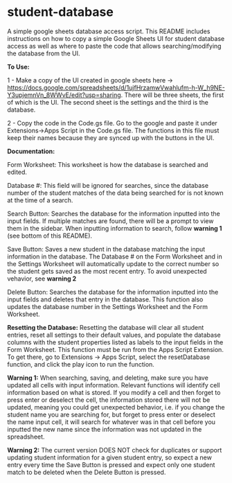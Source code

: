 # student-database
A simple google sheets database access script. This README includes instructions on how to copy a simple Google Sheets UI for student database access as well as where to paste the code that allows searching/modifying the database from the UI.


**To Use:**

1 - Make a copy of the UI created in google sheets here -> https://docs.google.com/spreadsheets/d/1ujfHrzamwVwahlufm-h-W_h9NE-Y3upjemnVn_8WWvE/edit?usp=sharing. There will be three sheets, the first of which is the UI. The second sheet is the settings and the third is the database.

2 - Copy the code in the Code.gs file. Go to the google  and paste it under Extensions->Apps Script in the Code.gs file. The functions in this file must keep their names because they are synced up with the buttons in the UI.


**Documentation:**

Form Worksheet: This worksheet is how the database is searched and edited. 

Database #: This field will be ignored for searches, since the database number of the student matches of the data being searched for is not known at the time of a search.

Search Button: Searches the database for the information inputted into the input fields. If multiple matches are found, there will be a prompt to view them in the sidebar. When inputting information to search, follow **warning 1** (see bottom of this README).

Save Button: Saves a new student in the database matching the input information in the database. The Database # on the Form Worksheet and in the Settings Worksheet will automatically update to the correct number so the student gets saved as the most recent entry. To avoid unexpected vehavior, see **warning 2**

Delete Button: Searches the database for the information inputted into the input fields and deletes that entry in the database. This function also updates the database number in the Settings Worksheet and the Form Worksheet.

**Resetting the Database:** Resetting the database will clear all student entries, reset all settings to their default values, and populate the database columns with the student properties listed as labels to the input fields in the Form Worksheet. This function must be run from the Apps Script Extension. To get there, go to Extensions -> Apps Script, select the resetDatabase function, and click the play icon to run the function.

**Warning 1:** When searching, saving, and deleting, make sure you have updated all cells with input information. Relevant functions will identify cell information based on what is stored. If you modify a cell and then forget to press enter or deselect the cell, the information stored there will not be updated, meaning you could get unexpected behavior, i.e. if you change the student name you are searching for, but forget to press enter or deselect the name input cell, it will search for whatever was in that cell before you inputted the new name since the information was not updated in the spreadsheet.

**Warning 2:** The current version DOES NOT check for duplicates or support updating student information for a given student entry, so expect a new entry every time the Save Button is pressed and expect only one student match to be deleted when the Delete Button is pressed.
